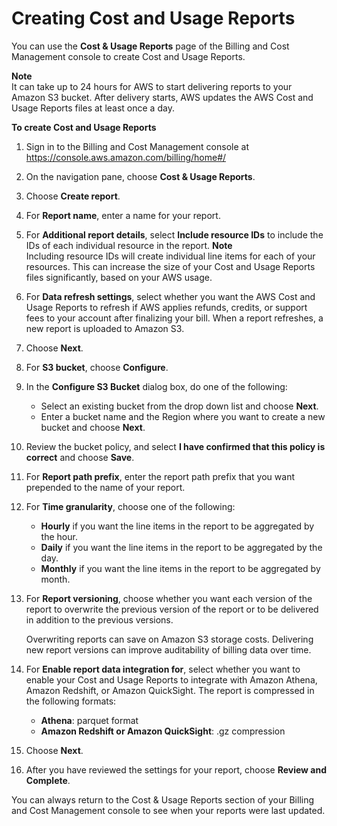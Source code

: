 # Creating Cost and Usage Reports<a name="cur-create"></a>

You can use the **Cost & Usage Reports** page of the Billing and Cost Management console to create Cost and Usage Reports\.

**Note**  
It can take up to 24 hours for AWS to start delivering reports to your Amazon S3 bucket\. After delivery starts, AWS updates the AWS Cost and Usage Reports files at least once a day\.<a name="create-cur-steps"></a>

**To create Cost and Usage Reports**

1. Sign in to the Billing and Cost Management console at [https://console\.aws\.amazon\.com/billing/home\#/](http://console.aws.amazon.com/billing)

1. On the navigation pane, choose **Cost & Usage Reports**\.

1. Choose **Create report**\.

1. For **Report name**, enter a name for your report\.

1. For **Additional report details**, select **Include resource IDs** to include the IDs of each individual resource in the report\.
**Note**  
Including resource IDs will create individual line items for each of your resources\. This can increase the size of your Cost and Usage Reports files significantly, based on your AWS usage\.

1. For **Data refresh settings**, select whether you want the AWS Cost and Usage Reports to refresh if AWS applies refunds, credits, or support fees to your account after finalizing your bill\. When a report refreshes, a new report is uploaded to Amazon S3\.

1. Choose **Next**\.

1. For **S3 bucket**, choose **Configure**\.

1. In the **Configure S3 Bucket** dialog box, do one of the following:
   + Select an existing bucket from the drop down list and choose **Next**\.
   + Enter a bucket name and the Region where you want to create a new bucket and choose **Next**\.

1. Review the bucket policy, and select **I have confirmed that this policy is correct** and choose **Save**\.

1. For **Report path prefix**, enter the report path prefix that you want prepended to the name of your report\. 

1. For **Time granularity**, choose one of the following:
   + **Hourly** if you want the line items in the report to be aggregated by the hour\.
   + **Daily** if you want the line items in the report to be aggregated by the day\.
   + **Monthly** if you want the line items in the report to be aggregated by month\.

1. For **Report versioning**, choose whether you want each version of the report to overwrite the previous version of the report or to be delivered in addition to the previous versions\.

   Overwriting reports can save on Amazon S3 storage costs\. Delivering new report versions can improve auditability of billing data over time\.

1. For **Enable report data integration for**, select whether you want to enable your Cost and Usage Reports to integrate with Amazon Athena, Amazon Redshift, or Amazon QuickSight\. The report is compressed in the following formats:
   + **Athena**: parquet format
   + **Amazon Redshift or Amazon QuickSight**: \.gz compression

1. Choose **Next**\.

1. After you have reviewed the settings for your report, choose **Review and Complete**\. 

You can always return to the Cost & Usage Reports section of your Billing and Cost Management console to see when your reports were last updated\.